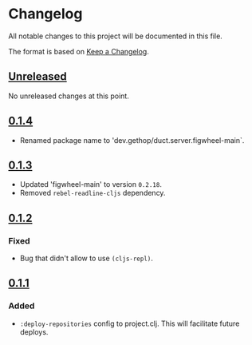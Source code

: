 # Changelog
All notable changes to this project will be documented in this file.

The format is based on [Keep a Changelog](http://keepachangelog.com/en/1.0.0/).

## [Unreleased]

No unreleased changes at this point.

## [0.1.4]
- Renamed package name to 'dev.gethop/duct.server.figwheel-main`.

## [0.1.3]
- Updated 'figwheel-main' to version `0.2.18`.
- Removed `rebel-readline-cljs` dependency.

## [0.1.2]

### Fixed
- Bug that didn't allow to use `(cljs-repl)`.

## [0.1.1]

### Added
- `:deploy-repositories` config to project.clj. This will facilitate future deploys.

[UNRELEASED]: https://github.com/gethop-dev/duct.server.figwheel-main/compare/v0.1.2...HEAD
[0.1.1]: https://github.com/gethop-dev/duct.server.figwheel-main/compare/v0.1.1...v0.1.2
[0.1.1]: https://github.com/gethop-dev/duct.server.figwheel-main/compare/v0.1.0...v0.1.1
[0.1.2]: https://github.com/gethop-dev/duct.server.figwheel-main/compare/v0.1.1...v0.1.2
[0.1.3]: https://github.com/gethop-dev/duct.server.figwheel-main/compare/v0.1.2...v0.1.3
[0.1.4]: https://github.com/gethop-dev/duct.server.figwheel-main/compare/v0.1.3...v0.1.4
